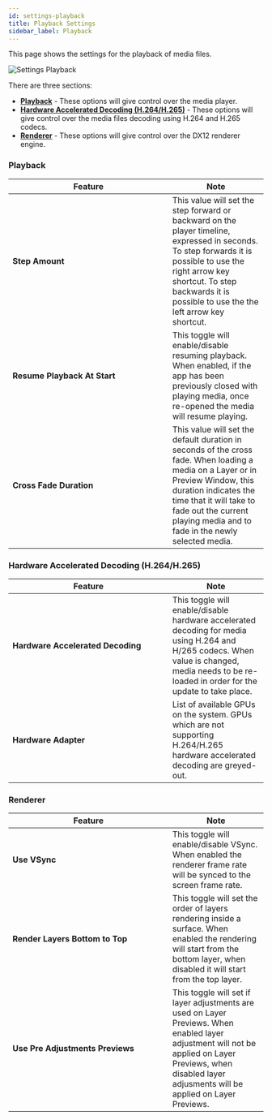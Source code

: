 ```yaml
---
id: settings-playback
title: Playback Settings
sidebar_label: Playback
---
```


This page shows the settings for the playback of media files.

![Settings Playback](/prismdocs/images/prism-settings-playback.png)


There are three sections:
- **[Playback](#playback)** - These options will give control over the media player.
- **[Hardware Accelerated Decoding (H.264/H.265)](#hardware-accelerated-decoding-h264h265)** - These options will give control over the media files decoding using H.264 and H.265 codecs.
- **[Renderer](#renderer)** - These options will give control over the DX12 renderer engine.


### Playback

<table>
    <thead>
        <tr>
            <th width="300">Feature</th>
            <th>Note</th>
        </tr>
    </thead>
    <tbody>
        <tr>
            <td><b>Step Amount</b></td>
            <td>This value will set the step forward or backward on the player timeline, expressed in seconds. To step forwards it is possible to use the right arrow key shortcut. To step backwards it is possible to use the the left arrow key shortcut.
            </td>
        </tr>
        <tr>
            <td><b>Resume Playback At Start</b></td>
            <td>This toggle will enable/disable resuming playback. When enabled, if the app has been previously closed with playing media, once re-opened the media will resume playing.
            </td>
        </tr>
        <tr style={{display: (`prism` === 'prism' || `prism` === 'zero') ? '' : 'none'}}>
            <td><b>Cross Fade Duration</b></td>
            <td>This value will set the default duration in seconds of the cross fade. When loading a media on a Layer or in Preview Window, this duration indicates the time that it will take to fade out the current playing media and to fade in the newly selected media.
            </td>
        </tr>
    </tbody>
</table>

### Hardware Accelerated Decoding (H.264/H.265)

<table>
    <thead>
        <tr>
            <th width="300">Feature</th>
            <th>Note</th>
        </tr>
    </thead>
    <tbody>
        <tr>
            <td><b>Hardware Accelerated Decoding</b></td>
            <td>This toggle will enable/disable hardware accelerated decoding for media using H.264 and H/265 codecs. When value is changed, media needs to be re-loaded in order for the update to take place.
            </td>
        </tr>
        <tr>
            <td><b>Hardware Adapter</b></td>
            <td>List of available GPUs on the system. GPUs which are not supporting H.264/H.265 hardware accelerated decoding are greyed-out.
            </td>
        </tr>
    </tbody>
</table>

<div style={{display: (`prism` === 'prism' || `prism` === 'zero') ? 'inline-block' : 'none'}}>

### Renderer

<table>
    <thead>
        <tr>
            <th width="300">Feature</th>
            <th>Note</th>
        </tr>
    </thead>
    <tbody>
        <tr>
            <td><b>Use VSync</b></td>
            <td>This toggle will enable/disable VSync. When enabled the renderer frame rate will be synced to the screen frame rate.
            </td>
        </tr>
        <tr style={{display: (`prism` === 'prism') ? '' : 'none'}}>
            <td><b>Render Layers Bottom to Top</b></td>
            <td>This toggle will set the order of layers rendering inside a surface. When enabled the rendering will start from the bottom layer, when disabled it will start from the top layer.
            </td>
        </tr>
        <tr>
            <td><b>Use Pre Adjustments Previews</b></td>
            <td>This toggle will set if layer adjustments are used on Layer Previews. When enabled layer adjustment will not be applied on Layer Previews, when disabled layer adjusments will be applied on Layer Previews.
            </td>
        </tr>
    </tbody>
</table>


</div>